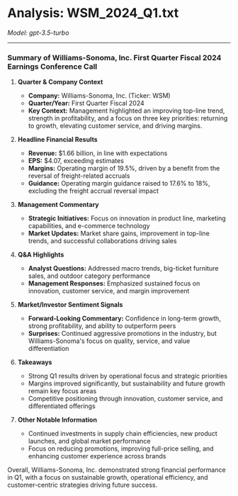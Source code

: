 # Analysis: WSM_2024_Q1.txt

*Model: gpt-3.5-turbo*

---

### Summary of Williams-Sonoma, Inc. First Quarter Fiscal 2024 Earnings Conference Call

1. **Quarter & Company Context**
   - **Company:** Williams-Sonoma, Inc. (Ticker: WSM)
   - **Quarter/Year:** First Quarter Fiscal 2024
   - **Key Context:** Management highlighted an improving top-line trend, strength in profitability, and a focus on three key priorities: returning to growth, elevating customer service, and driving margins.

2. **Headline Financial Results**
   - **Revenue:** $1.66 billion, in line with expectations
   - **EPS:** $4.07, exceeding estimates
   - **Margins:** Operating margin of 19.5%, driven by a benefit from the reversal of freight-related accruals
   - **Guidance:** Operating margin guidance raised to 17.6% to 18%, excluding the freight accrual reversal impact

3. **Management Commentary**
   - **Strategic Initiatives:** Focus on innovation in product line, marketing capabilities, and e-commerce technology
   - **Market Updates:** Market share gains, improvement in top-line trends, and successful collaborations driving sales

4. **Q&A Highlights**
   - **Analyst Questions:** Addressed macro trends, big-ticket furniture sales, and outdoor category performance
   - **Management Responses:** Emphasized sustained focus on innovation, customer service, and margin improvement

5. **Market/Investor Sentiment Signals**
   - **Forward-Looking Commentary:** Confidence in long-term growth, strong profitability, and ability to outperform peers
   - **Surprises:** Continued aggressive promotions in the industry, but Williams-Sonoma's focus on quality, service, and value differentiation

6. **Takeaways**
   - Strong Q1 results driven by operational focus and strategic priorities
   - Margins improved significantly, but sustainability and future growth remain key focus areas
   - Competitive positioning through innovation, customer service, and differentiated offerings

7. **Other Notable Information**
   - Continued investments in supply chain efficiencies, new product launches, and global market performance
   - Focus on reducing promotions, improving full-price selling, and enhancing customer experience across brands

Overall, Williams-Sonoma, Inc. demonstrated strong financial performance in Q1, with a focus on sustainable growth, operational efficiency, and customer-centric strategies driving future success.